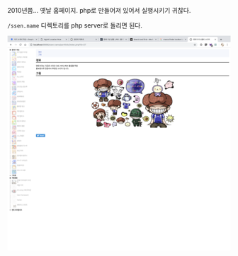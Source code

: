 2010년쯤... 옛날 홈페이지. php로 만들어져 있어서 실행시키기 귀찮다.

`/ssen.name` 디렉토리를 php server로 돌리면 된다.

![](screenshot.png)